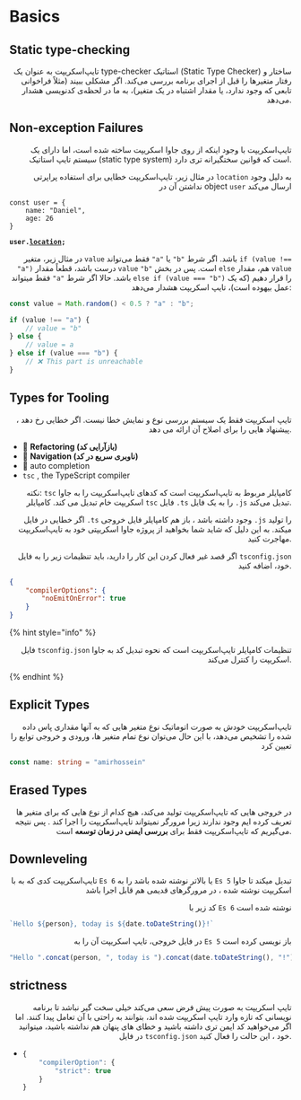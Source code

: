# Basics

## Static type-checking

<p align="right">تایپ‌اسکریپت به عنوان یک type-checker استاتیک (Static Type Checker) ساختار و رفتار متغیرها را قبل از اجرای برنامه بررسی می‌کند. اگر مشکلی ببیند (مثلاً فراخوانی تابعی که وجود ندارد، یا مقدار اشتباه در یک متغیر)، به ما در لحظه‌ی کدنویسی هشدار می‌دهد.</p>

## Non-exception Failures

<p align="right">تایپ‌اسکریپت با وجود اینکه از روی جاوا اسکریپت ساخته شده است، اما دارای یک سیستم تایپ استاتیک (static type system) است که قوانین سختگیرانه تری دارد.</p>

<p align="right">در مثال زیر، تایپ‌اسکریپت خطایی برای استفاده پراپرتی <code>location</code> به دلیل وجود نداشتن آن در object <code>user</code> ارسال می‌کند</p>

<pre class="language-typescript"><code class="lang-typescript">const user = {
    name: "Daniel",
    age: 26
}

<strong>user.<a data-footnote-ref href="#user-content-fn-1">location</a>;
</strong></code></pre>

<p align="right">در مثال زیر، متغیر <code>value</code> فقط می‌تواند <code>"a"</code> یا <code>"b"</code> باشد. اگر شرط <code>if (value !== "a")</code> درست باشد، قطعاً مقدار <code>value</code> <code>"b"</code> است. پس در بخش <code>else</code> هم، مقدار <code>value</code> فقط میتواند <code>"a"</code> باشد. حالا اگر شرط <code>else if (value === "b")</code> را قرار دهیم (که یک عمل بیهوده است)، تایپ اسکریپت هشدار می‌دهد:</p>

```typescript
const value = Math.random() < 0.5 ? "a" : "b";

if (value !== "a") {
    // value = "b"
} else {
    // value = a 
} else if (value === "b") {
    // ❌ This part is unreachable
}
```

## Types for Tooling

<p align="right">تایپ اسکریپت فقط یک سیستم بررسی نوع و نمایش خطا نیست. اگر خطایی رخ دهد ، پیشنهاد هایی را برای اصلاح آن ارائه می دهد.</p>

* 🔄 **Refactoring (بازآرایی کد)**
* 🧭 **Navigation (ناوبری سریع در کد)**
* 🧰 auto completion
* `tsc` , the TypeScript compiler

<p align="right">نکته: <code>tsc</code> کامپایلر مربوط به تایپ‌اسکریپت است که کدهای تایپ‌اسکریپت را به جاوا‌ اسکریپت خام تبدیل می کند. کامپایلر <code>tsc</code> فایل <code>.ts</code> را به یک فایل <code>.js</code> تبدیل می‌کند.</p>

<p align="right">اگر خطایی در فایل <code>.ts</code> وجود داشته باشد ، باز هم کامپایلر فایل خروجی <code>.js</code> را تولید میکند. به این دلیل که شاید شما بخواهید از پروژه جاوا اسکریپتی خود به تایپ‌اسکریپت مهاجرت کنید.</p>

<p align="right">اگر قصد غیر فعال کردن این کار را دارید، باید تنظیمات زیر را به فایل <code>tsconfig.json</code> خود، اضافه کنید.</p>

```json
{
    "compilerOptions": {
        "noEmitOnError": true
    }
}
```

{% hint style="info" %}
<p align="right">فایل <code>tsconfig.json</code> تنظیمات کامپایلر تایپ‌اسکریپت است که نحوه تبدیل کد به جاوا اسکریپت را کنترل می‌کند.</p>
{% endhint %}

## Explicit Types

<p align="right">تایپ‌اسکریپت خودش به صورت اتوماتیک نوع متغیر هایی که به آنها مقداری پاس داده شده را تشخیص می‌دهد، با این حال می‌توان نوع تمام متغیر ها، ورودی و خروجی توابع را تعیین کرد</p>

```typescript
const name: string = "amirhossein"
```

## Erased Types

<p align="right">در خروجی هایی که تایپ‌اسکریپت تولید می‌کند، هیچ کدام از نوع هایی که برای متغیر ها تعریف کرده ایم وجود ندارند زیرا مرورگر نمیتواند تایپ‌اسکریپت را اجرا کند . پس نتیجه می‌گیریم که تایپ‌اسکریپت فقط برای <strong>بررسی ایمنی در زمان توسعه</strong> است.</p>

## Downleveling

<p align="right">تایپ‌اسکریپت کدی که به با <code>Es 6</code> یا بالاتر نوشته شده باشد را به <code>Es 5</code> تبدیل میکند تا جاوا اسکریپت نوشته شده ، در مرورگرهای قدیمی هم قابل اجرا باشد</p>

<p align="right">کد زیر با <code>Es 6</code> نوشته شده است</p>

```typescript
`Hello ${person}, today is ${date.toDateString()}!`
```

<p align="right">در فایل خروجی، تایپ اسکریپت آن را به <code>Es 5</code> باز نویسی کرده است</p>

```javascript
"Hello ".concat(person, ", today is ").concat(date.toDateString(), "!");
```

## strictness

<p align="right">تایپ اسکریپت به صورت پیش فرض سعی می‌کند خیلی سخت گیر نباشد تا برنامه نویسانی که تازه وارد تایپ اسکریپت شده اند، بتوانند به راحتی با آن تعامل پیدا کنند. اما اگر می‌خواهید کد ایمن تری داشته باشید و خطای های پنهان هم نداشته باشید، میتوانید در فایل <code>tsconfig.json</code> خود ، این حالت را فعال کنید.</p>

* ```js
  {
      "compilerOption": {
          "strict": true
      }
  }
  ```

[^1]: Property 'location' does not exist on type '{ name: string; age: number; }'.
